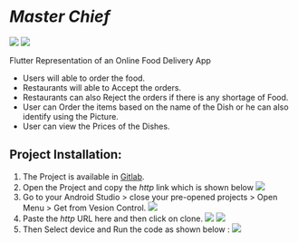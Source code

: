 # *Master Chief*

<img src="Newfolder/Screenshot_20211114-165917.png">
<img src="Newfolder/Screenshot_20211114-165932.png">

Flutter Representation of an Online Food Delivery App

- Users will able to order the food.
- Restaurants will able to Accept the orders.
- Restaurants can also Reject the orders if there is any shortage of Food.
- User can Order the items based on the name of the Dish or he can also identify using the Picture.
- User can view the Prices of the Dishes.

## Project Installation:
1. The Project is available in [Gitlab](https://gitlab.com/).
2. Open the Project and copy the *http* link which is shown below
   <img src="Newfolder/Screenshot (73).png">
3. Go to your Android Studio > close your pre-opened projects > Open Menu > Get from Vesion Control.
   <img src="Newfolder/Screenshot (77).png">
4. Paste the *http* URL here and then click on clone.
   <img src="Newfolder/Screenshot (98).png">
   <img src="Newfolder/Screenshot (99).png">
5. Then Select device and Run the code as shown below :
   <img src="Newfolder/runss.png">